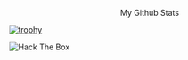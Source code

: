 

<p align="center"> My Github Stats</p>

[![trophy](https://github-profile-trophy.vercel.app/?username=krishpranav&theme=dracula)]()

<img src="http://www.hackthebox.eu/badge/image/418532" alt="Hack The Box">
